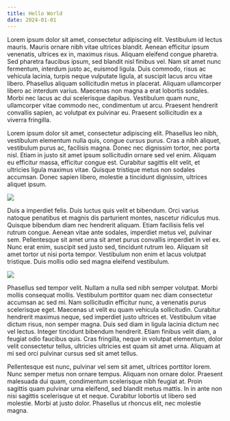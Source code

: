 ```yaml
---
title: Hello World
date: 2024-01-01
---
```




Lorem ipsum dolor sit amet, consectetur adipiscing elit. Vestibulum id lectus mauris. Mauris ornare nibh vitae ultrices blandit. Aenean efficitur ipsum venenatis, ultrices ex in, maximus risus. Aliquam eleifend congue pharetra. Sed pharetra faucibus ipsum, sed blandit nisl finibus vel. Nam sit amet nunc fermentum, interdum justo ac, euismod ligula. Duis commodo, risus ac vehicula lacinia, turpis neque vulputate ligula, at suscipit lacus arcu vitae libero. Phasellus aliquam sollicitudin metus in placerat. Aliquam ullamcorper libero ac interdum varius. Maecenas non magna a erat lobortis sodales. Morbi nec lacus ac dui scelerisque dapibus. Vestibulum quam nunc, ullamcorper vitae commodo nec, condimentum ut arcu. Praesent hendrerit convallis sapien, ac volutpat ex pulvinar eu. Praesent sollicitudin ex a viverra fringilla.

Lorem ipsum dolor sit amet, consectetur adipiscing elit. Phasellus leo nibh, vestibulum elementum nulla quis, congue cursus purus. Cras a nibh aliquet, vestibulum purus ac, facilisis magna. Donec nec dignissim tortor, nec porta nisl. Etiam in justo sit amet ipsum sollicitudin ornare sed vel enim. Aliquam eu efficitur massa, efficitur congue est. Curabitur sagittis elit velit, et ultricies ligula maximus vitae. Quisque tristique metus non sodales accumsan. Donec sapien libero, molestie a tincidunt dignissim, ultrices aliquet ipsum.

<img src="0/bc.jpeg"/>

Duis a imperdiet felis. Duis luctus quis velit et bibendum. Orci varius natoque penatibus et magnis dis parturient montes, nascetur ridiculus mus. Quisque bibendum diam nec hendrerit aliquam. Etiam facilisis felis vel rutrum congue. Aenean vitae ante sodales, imperdiet metus vel, pulvinar sem. Pellentesque sit amet urna sit amet purus convallis imperdiet in vel ex. Nunc erat enim, suscipit sed justo sed, tincidunt rutrum leo. Aliquam sit amet tortor ut nisi porta tempor. Vestibulum non enim et lacus volutpat tristique. Duis mollis odio sed magna eleifend vestibulum.

<img src="0/bc.jpeg">

Phasellus sed tempor velit. Nullam a nulla sed nibh semper volutpat. Morbi mollis consequat mollis. Vestibulum porttitor quam nec diam consectetur accumsan ac sed mi. Nam sollicitudin efficitur nunc, a venenatis purus scelerisque eget. Maecenas ut velit eu quam vehicula sollicitudin. Curabitur hendrerit maximus neque, sed imperdiet justo ultrices et. Vestibulum vitae dictum risus, non semper magna. Duis sed diam in ligula lacinia dictum nec vel lectus. Integer tincidunt bibendum hendrerit. Etiam finibus velit diam, a feugiat odio faucibus quis. Cras fringilla, neque in volutpat elementum, dolor velit consectetur tellus, ultricies ultricies est quam sit amet urna. Aliquam at mi sed orci pulvinar cursus sed sit amet tellus.

Pellentesque est nunc, pulvinar vel sem sit amet, ultrices porttitor lorem. Nunc semper metus non ornare tempus. Aliquam non ornare dolor. Praesent malesuada dui quam, condimentum scelerisque nibh feugiat at. Proin sagittis quam pulvinar urna eleifend, sed blandit metus mattis. In in ante non nisi sagittis scelerisque ut et neque. Curabitur lobortis ut libero sed molestie. Morbi at justo dolor. Phasellus ut rhoncus elit, nec molestie magna.
